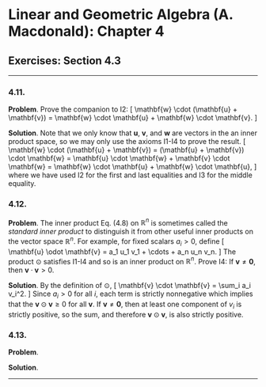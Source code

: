 Linear and Geometric Algebra (A. Macdonald): Chapter 4
======================================================

## Exercises: Section 4.3

-------------------------------------------------------------------------------

### 4.11.

__Problem__. Prove the companion to I2:
\[
\mathbf{w} \cdot (\mathbf{u} + \mathbf{v})
= \mathbf{w} \cdot \mathbf{u} + \mathbf{w} \cdot \mathbf{v}.
\]

__Solution__. Note that we only know that $\mathbf{u}$, $\mathbf{v}$, and
$\mathbf{w}$ are vectors in the an inner product space, so we may only use the
axioms I1-I4 to prove the result.
\[
\mathbf{w} \cdot (\mathbf{u} + \mathbf{v})
= (\mathbf{u} + \mathbf{v}) \cdot \mathbf{w}
= \mathbf{u} \cdot \mathbf{w} + \mathbf{v} \cdot \mathbf{w}
= \mathbf{w} \cdot \mathbf{u} + \mathbf{w} \cdot \mathbf{u},
\]
where we have used I2 for the first and last equalities and I3 for the middle
equality.

### 4.12.

__Problem__. The inner product Eq. (4.8) on $\mathbb{R}^n$ is sometimes called
the _standard inner product_ to distinguish it from other useful inner products
on the vector space $\mathbb{R}^n$. For example, for fixed scalars $a_i > 0$,
define
\[
  \mathbf{u} \odot \mathbf{v} = a_1 u_1 v_1 + \cdots + a_n u_n v_n.
\]
The product $\odot$ satisfies I1-I4 and so is an inner product on $\mathbb{R}^n$.
Prove I4: If $\mathbf{v} \ne \mathbf{0}$, then
$\mathbf{v} \cdot \mathbf{v} > 0$.

__Solution__. By the definition of $\odot$,
\[
\mathbf{v} \cdot \mathbf{v}
= \sum_i a_i v_i^2.
\]
Since $a_i > 0$ for all $i$, each term is strictly nonnegative which implies
that the $\mathbf{v} \odot \mathbf{v} \ge 0$ for all $\mathbf{v}$. If
$\mathbf{v} \ne \mathbf{0}$, then at least one component of $v_i$ is strictly
positive, so the sum, and therefore $\mathbf{v} \odot \mathbf{v}$, is also
strictly positive.

### 4.13.

__Problem__.

__Solution__.

-------------------------------------------------------------------------------

